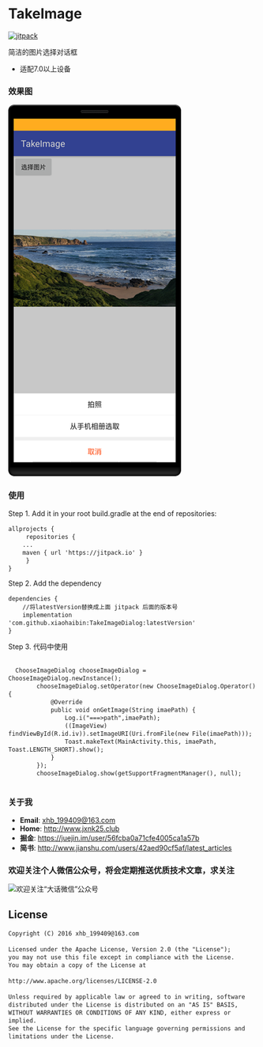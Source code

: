 # TakeImage

[![jitpack](https://jitpack.io/v/xiaohaibin/TakeImageDialog.svg)](https://jitpack.io/#xiaohaibin/TakeImageDialog)

简洁的图片选择对话框

- 适配7.0以上设备

### 效果图

![](https://github.com/xiaohaibin/TakeImage/blob/master/screenshot/device-01.png)

### 使用

Step 1. Add it in your root build.gradle at the end of repositories:
```
allprojects {
     repositories {
	...
	maven { url 'https://jitpack.io' }
     }
}

```
Step 2. Add the dependency
```
dependencies {
    //将latestVersion替换成上面 jitpack 后面的版本号
    implementation 'com.github.xiaohaibin:TakeImageDialog:latestVersion'
}
```
Step 3. 代码中使用

```

  ChooseImageDialog chooseImageDialog = ChooseImageDialog.newInstance();
        chooseImageDialog.setOperator(new ChooseImageDialog.Operator() {
            @Override
            public void onGetImage(String imaePath) {
                Log.i("===>path",imaePath);
                ((ImageView) findViewById(R.id.iv)).setImageURI(Uri.fromFile(new File(imaePath)));
                Toast.makeText(MainActivity.this, imaePath, Toast.LENGTH_SHORT).show();
            }
        });
        chooseImageDialog.show(getSupportFragmentManager(), null);
	
```

### 关于我

* **Email**: <xhb_199409@163.com>
* **Home**: <http://www.jxnk25.club>
* **掘金**: <https://juejin.im/user/56fcba0a71cfe4005ca1a57b>
* **简书**: <http://www.jianshu.com/users/42aed90cf5af/latest_articles>

### 欢迎关注个人微信公众号，将会定期推送优质技术文章，求关注

![欢迎关注“大话微信”公众号](http://upload-images.jianshu.io/upload_images/1956769-2f49dcb0dc5195b6.png?imageMogr2/auto-orient/strip%7CimageView2/2/w/1240)

License
--
    Copyright (C) 2016 xhb_199409@163.com

    Licensed under the Apache License, Version 2.0 (the "License");
    you may not use this file except in compliance with the License.
    You may obtain a copy of the License at

    http://www.apache.org/licenses/LICENSE-2.0

    Unless required by applicable law or agreed to in writing, software
    distributed under the License is distributed on an "AS IS" BASIS,
    WITHOUT WARRANTIES OR CONDITIONS OF ANY KIND, either express or implied.
    See the License for the specific language governing permissions and
    limitations under the License.
    


